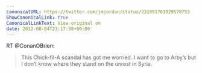 ```yaml
---
canonicalURL: https://twitter.com/jmjordan/status/231891761029578753
ShowCanonicalLink: true
CanonicalLinkText: View original on
date: 2012-08-04T23:17:58+00:00
---
```

RT @ConanOBrien:
> This Chick-fil-A scandal has got me worried. I want to go to Arby’s but I don’t know where they stand on the unrest in Syria.
